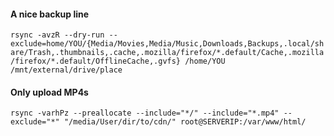 #### A nice backup line

`rsync -avzR --dry-run --exclude=home/YOU/{Media/Movies,Media/Music,Downloads,Backups,.local/share/Trash,.thumbnails,.cache,.mozilla/firefox/*.default/Cache,.mozilla/firefox/*.default/OfflineCache,.gvfs} /home/YOU /mnt/external/drive/place`

#### Only upload MP4s
`rsync -varhPz --preallocate --include="*/" --include="*.mp4" --exclude="*" "/media/User/dir/to/cdn/" root@SERVERIP:/var/www/html/`
